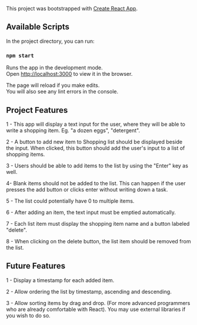 This project was bootstrapped with [Create React App](https://github.com/facebook/create-react-app).

## Available Scripts

In the project directory, you can run:

### `npm start`

Runs the app in the development mode.<br />
Open [http://localhost:3000](http://localhost:3000) to view it in the browser.

The page will reload if you make edits.<br />
You will also see any lint errors in the console.

## Project Features

1 - This app will display a text input for the user, where they will be able to write a shopping item. Eg. "a dozen eggs", "detergent".

2 - A button to add new item to Shopping list should be displayed beside the input. When clicked, this button should add the user's input to a list of shopping items.

3 - Users should be able to add items to the list by using the "Enter" key as well.

4- Blank items should not be added to the list. This can happen if the user presses the add button or clicks enter without writing down a task.

5 - The list could potentially have 0 to multiple items.

6 - After adding an item, the text input must be emptied automatically.

7 - Each list item must display the shopping item name and a button labeled "delete".

8 - When clicking on the delete button, the list item should be removed from the list.

## Future Features

1 - Display a timestamp for each added item.

2 - Allow ordering the list by timestamp, ascending and descending.

3 - Allow sorting items by drag and drop. (For more advanced programmers who are already comfortable with React). You may use external libraries if you wish to do so.
